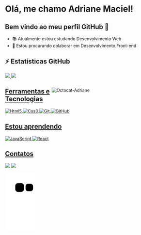 # Olá, me chamo Adriane Maciel! 
## Bem vindo ao meu perfil GitHub 👋

- :books: Atualmente estou estudando Desenvolvimento Web
- :handshake: Estou procurando colaborar em Desenvolvimento Front-end

## :zap: Estatísticas GitHub
<div>
  <a href="https://github.com/adrianemaciel">
  <img height="160em" src="https://github-readme-stats.vercel.app/api/top-langs/?username=adrianemaciel&layout=compact&langs_count=7&theme=moltack" />
  <img height="160em" src="https://github-readme-stats.vercel.app/api?username=adrianemaciel&show_icons=true&theme=moltack&include_all_commits=true&count_private=true" />
  </div>

<img align="right" width="350px" alt="Octocat-Adriane" src="https://i.postimg.cc/26HV8Q4L/octocat-1664567542809.png" />

## Ferramentas e Tecnologias
<div>
 
  <img align="center" alt="Html5" width="40" height="40" src="https://cdn.jsdelivr.net/gh/devicons/devicon/icons/html5/html5-original.svg" /> 
  <img align="center" alt="Css3" width="40" height="40" src="https://cdn.jsdelivr.net/gh/devicons/devicon/icons/css3/css3-original.svg" /> 
  <img align="center" alt="Git" width="40" height="40" src="https://cdn.jsdelivr.net/gh/devicons/devicon/icons/git/git-original.svg" /> 
  <img align="center" alt="GitHub" width="40" height="40" src="https://cdn.jsdelivr.net/gh/devicons/devicon/icons/github/github-original.svg" />
</div>
          
## Estou aprendendo
<div>
  <img align="center" alt="JavaScript" width="40" height="40" src="https://cdn.jsdelivr.net/gh/devicons/devicon/icons/javascript/javascript-original.svg" /> 
  <img align="center" alt="React" width="40" height="40" src="https://cdn.jsdelivr.net/gh/devicons/devicon/icons/react/react-original.svg" />
</div>

## Contatos
<div>
  <a href = "mailto:contato@adrianemaciel.developer"><img src="https://img.shields.io/badge/Gmail-D14836?style=for-the-badge&logo=gmail&logoColor=white" target="_blank"></a>
  <a href="https://www.linkedin.com/in/adrianemacieldeveloper" target="_blank"><img src="https://img.shields.io/badge/-LinkedIn-%230077B5?style=for-the-badge&logo=linkedin&logoColor=white" target="_blank"></a>
</div>
          
![Snake animation](https://github.com/adrianemaciel/adrianemaciel/blob/output/github-contribution-grid-snake.svg)
